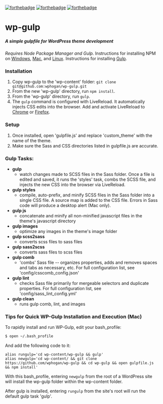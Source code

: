 [![forthebadge](http://forthebadge.com/images/badges/built-with-love.svg)](http://forthebadge.com) [![forthebadge](http://forthebadge.com/images/badges/uses-js.svg)](http://forthebadge.com)  [![forthebadge](http://forthebadge.com/images/badges/gluten-free.svg)](http://forthebadge.com) 
# wp-gulp 
##### A simple gulpfile for WordPress theme development
*Requires Node Package Manager and Gulp.* Instructions for installing NPM on [Windows](http://blog.teamtreehouse.com/install-node-js-npm-windows), [Mac](http://blog.teamtreehouse.com/install-node-js-npm-mac), and [Linux](http://blog.teamtreehouse.com/install-node-js-npm-linux). Instructions for installing [Gulp](https://coolestguidesontheplanet.com/installing-gulp-on-osx-10-11-el-capitan/).

### Installation
1. Copy wp-gulp to the 'wp-content' folder: `git clone git@github.com:wphogan/wp-gulp.git`
2. From the new 'wp-gulp' directory, run `npm install`.
3. From the 'wp-gulp' directory, run `gulp`.
4. The `gulp` command is configured with LiveReload. It automatically injects CSS edits into the browser. Add and activate LiveReload to [Chrome](https://chrome.google.com/webstore/detail/livereload/jnihajbhpnppcggbcgedagnkighmdlei?hl=en) or [Firefox](https://addons.mozilla.org/en-US/firefox/addon/livereload/).

### Setup
1. Once installed, open 'gulpfile.js' and replace 'custom_theme' with the name of the theme.
2. Make sure the Sass and CSS directories listed in gulpfile.js are accurate.


### Gulp Tasks:
- **gulp**
  - watch changes made to SCSS files in the Sass folder. Once a file is edited and saved, it runs the 'styles' task, combs the SCSS file, and injects the new CSS into the browser via LiveReload.
- **gulp styles**
  - compile, auto-prefix, and minify SCSS files in the Sass folder into a single CSS file. A source map is added to the CSS file. Errors in Sass code will produce a desktop alert (Mac only).
- **gulp js**
  - concatenate and minify all non-minified javascript files in the theme's javascript directory
- **gulp images** 
  - optimize any images in the theme's image folder
- **gulp scss2sass** 
  - converts scss files to sass files
- **gulp sass2scss** 
  - converts sass files to scss files
- **gulp comb** 
  - 'combs' Sass file -- organizes properties, adds and removes spaces and tabs as necessary, etc. For full configuration list, see 'config/csscomb_config.json'
- **gulp lint** 
  - checks Sass file primarily for mergeable selectors and duplicate properties. For full configuration list, see 'config/sass_lint_config.yml'
- **gulp clean** 
  - runs gulp comb, lint, and images

### Tips for Quick WP-Gulp Installation and Execution (Mac)
To rapidly install and run WP-Gulp, edit your bash_profile:
```sh
$ open ~/.bash_profile
```
And add the following code to it:
```
alias rungulp='cd wp-content/wp-gulp && gulp' 
alias newgulp='cd wp-content/ && git clone https://github.com/wphogan/wp-gulp && cd wp-gulp && open gulpfile.js && npm install'
```
With this bash_profile, entering `newgulp` from the root of a WordPress site will install the wp-gulp folder within the wp-content folder.

After gulp is installed, entering `rungulp` from the site's root will run the default gulp task 'gulp'.
